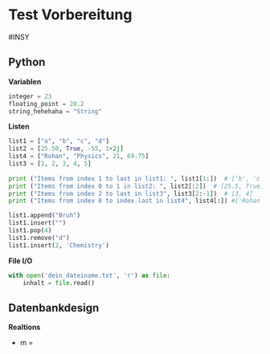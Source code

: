 # Test Vorbereitung
#INSY 

## Python

**Variablen**
```python
integer = 23
floating_point = 20.2
string_hehehaha = "String"
```

**Listen**
```python
list1 = ["a", "b", "c", "d"]  
list2 = [25.50, True, -55, 1+2j]  
list4 = ["Rohan", "Physics", 21, 69.75]  
list3 = [1, 2, 3, 4, 5]  
  
print ("Items from index 1 to last in list1: ", list1[1:])  # ['b', 'c', 'd']
print ("Items from index 0 to 1 in list2: ", list2[:2])  # [25.5, True]
print ("Items from index 2 to last in list3", list3[2:-1])  # [3, 4]
print ("Items from index 0 to index last in list4", list4[:]) #['Rohan', 'Physics', 21, 69.75]

list1.append("Bruh")
list1.insert("")
list1.pop(4)
list1.remove("d")
list1.insert(2, 'Chemistry')
```

**File I/O**
```python
with open('dein_dateiname.txt', 'r') as file: 
	inhalt = file.read()
```

## Datenbankdesign 

**Realtions**
- m = 